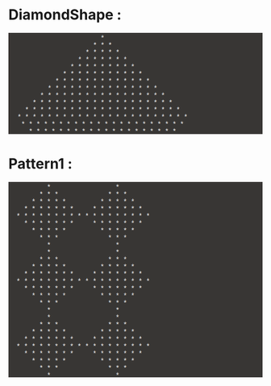 
# DiamondShape : 

![Diamond](https://github.com/kishor82/My-Pattern/blob/master/img/2.png)


# Pattern1 : 

![Pattern1](https://github.com/kishor82/My-Pattern/blob/master/img/1.png)